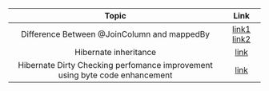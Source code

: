 Topic | Link
| :---:   | :-: 
Difference Between @JoinColumn and mappedBy| [link1](https://www.baeldung.com/jpa-joincolumn-vs-mappedby) [link2](https://vladmihalcea.com/the-best-way-to-map-a-onetomany-association-with-jpa-and-hibernate/)
Hibernate inheritance | [link](https://thorben-janssen.com/complete-guide-inheritance-strategies-jpa-hibernate/)
Hibernate Dirty Checking perfomance improvement using byte code enhancement | [link](https://dzone.com/articles/hibernate-bytecode-enhancement-dirty-tracking#:~:text=Even%20if%20only%20one%20property,checking%20mechanism%20during%20flush%2Dtime)
